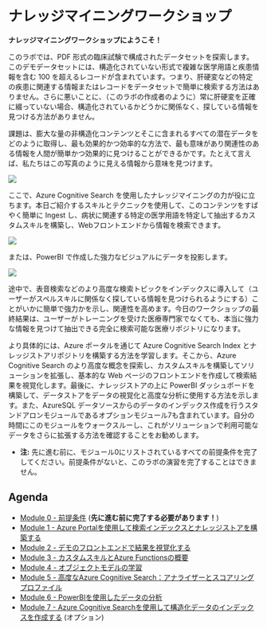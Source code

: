 # ナレッジマイニングワークショップ

**ナレッジマイニングワークショップにようこそ！** 

このラボでは、PDF 形式の臨床試験で構成されたデータセットを探索します。このデモデータセットには、構造化されていない形式で複雑な医学用語と疾患情報を含む 100 を超えるレコードが含まれています。つまり、肝硬変などの特定の疾患に関連する情報またはレコードをデータセットで簡単に検索する方法はありません。さらに悪いことに、（このラボの作成者のように）常に肝硬変を正確に綴っていない場合、構造化されているかどうかに関係なく、探している情報を見つける方法がありません。

課題は、膨大な量の非構造化コンテンツとそこに含まれるすべての潜在データをどのように取得し、最も効果的かつ効率的な方法で、最も意味があり関連性のある情報を人間が簡単かつ効果的に見つけることができるかです。たとえて言えば、私たちはこの写真のように見える情報から意味を見つけます。

![](images/unstructured.png)

ここで、Azure Cognitive Search を使用したナレッジマイニングの力が役に立ちます。本日ご紹介するスキルとテクニックを使用して、このコンテンツをすばやく簡単に Ingest し、病状に関連する特定の医学用語を特定して抽出するカスタムスキルを構築し、Webフロントエンドから情報を検索できます。

![](images/results.png)

または、PowerBI で作成した強力なビジュアルにデータを投影します。

![](images/mod5/ks-pbi-visual5-filledmap-graph.png)

途中で、表音検索などのより高度な検索トピックをインデックスに導入して（ユーザーがスペルスキルに関係なく探している情報を見つけられるようにする）ことがいかに簡単で強力かを示し、関連性を高めます。今日のワークショップの最終結果は、ユーザーがトレーニングを受けた医療専門家でなくても、本当に強力な情報を見つけて抽出できる完全に検索可能な医療リポジトリになります。

より具体的には、Azure ポータルを通じて Azure Cognitive Search Index とナレッジストアリポジトリを構築する方法を学習します。そこから、Azure Cognitive Search のより高度な概念を探索し、カスタムスキルを構築してソリューションを拡張し、基本的な Web ページのフロントエンドを作成して検索結果を視覚化します。最後に、ナレッジストアの上に PowerBI ダッシュボードを構築して、データストアをデータの視覚化と高度な分析に使用する方法を示します。また、AzureSQL データソースからのデータのインデックス作成を行うスタンドアロンモジュールであるオプションモジュール7も含まれています。自分の時間にこのモジュールをウォークスルーし、これがソリューションで利用可能なデータをさらに拡張する方法を確認することをお勧めします。

+ **注:** 先に進む前に、モジュール0にリストされているすべての前提条件を完了してください。前提条件がないと、このラボの演習を完了することはできません。

## Agenda

+ [Module 0 - 前提条件](./Module%200.md) (**先に進む前に完了する必要があります！**)
+ [Module 1 - Azure Portalを使用して検索インデックスとナレッジストアを構築する](./Module%201.md)
+ [Module 2 - デモのフロントエンドで結果を視覚化する](./Module%202.md)
+ [Module 3 - カスタムスキルとAzure Functionsの概要](./Module%203.md)
+ [Module 4 - オブジェクトモデルの学習](./Module%204.md)
+ [Module 5 - 高度なAzure Cognitive Search：アナライザーとスコアリングプロファイル](./Module%205.md)
+ [Module 6 - PowerBIを使用したデータの分析](./Module%206.md)
+ [Module 7 - Azure Cognitive Searchを使用して構造化データのインデックスを作成する](./Module%207.md) (オプション)
